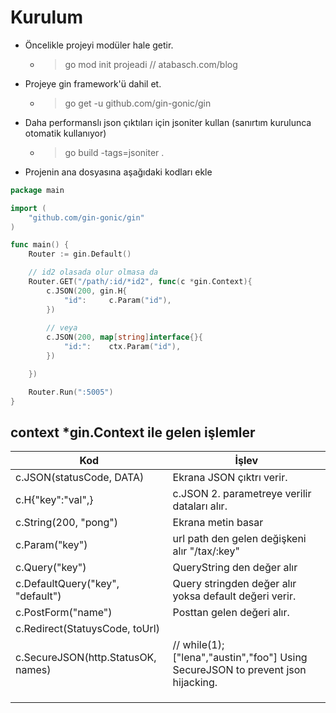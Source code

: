 # Kurulum
- Öncelikle projeyi modüler hale getir. 
    - > go mod init projeadi // atabasch.com/blog
- Projeye gin framework'ü dahil et. 
    - > go get -u github.com/gin-gonic/gin
- Daha performanslı json çıktıları için jsoniter kullan (sanırtım kurulunca otomatik kullanıyor)
    - > go build -tags=jsoniter .
- Projenin ana dosyasına aşağıdaki kodları ekle 

```go
package main

import (
	"github.com/gin-gonic/gin"
)

func main() {
	Router := gin.Default()

    // id2 olasada olur olmasa da 
	Router.GET("/path/:id/*id2", func(c *gin.Context){
        c.JSON(200, gin.H{
            "id":     c.Param("id"),
        })
        
        // veya
        c.JSON(200, map[string]interface{}{
			"id:":    ctx.Param("id"),
		})

    })

	Router.Run(":5005")
}

```


## context *gin.Context ile gelen işlemler
| Kod | İşlev | 
|-----|-------|
| c.JSON(statusCode, DATA)  | Ekrana JSON çıktrı verir. |
| c.H{"key":"val",}         | c.JSON 2. parametreye verilir dataları alır. |
| c.String(200, "pong")     | Ekrana metin basar |
| c.Param("key")            | url path den gelen değişkeni alır "/tax/:key" |
| c.Query("key")            | QueryString den değer alır |
| c.DefaultQuery("key", "default") | Query stringden değer alır yoksa default değeri verir. |
| c.PostForm("name")        | Posttan gelen değeri alır. |
| c.Redirect(StatuysCode, toUrl) |  |
| c.SecureJSON(http.StatusOK, names)| // while(1);["lena","austin","foo"] Using SecureJSON to prevent json hijacking. |
|  |  |
|  |  |
|  |  |